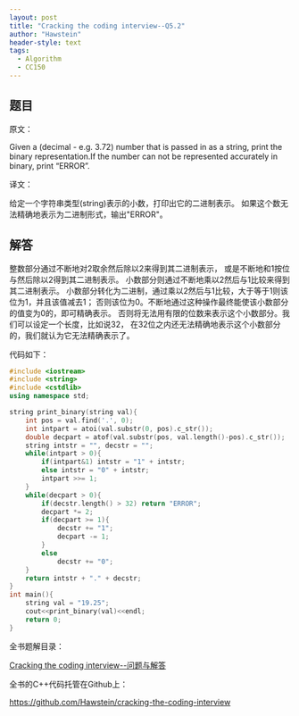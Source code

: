 ```yaml
---
layout: post
title: "Cracking the coding interview--Q5.2"
author: "Hawstein"
header-style: text
tags:
  - Algorithm
  - CC150
---
```


## 题目

原文：

Given a (decimal - e.g. 3.72) number that is passed in as a string, 
print the binary representation.If the number can not be represented 
accurately in binary, print “ERROR”.

译文：

给定一个字符串类型(string)表示的小数，打印出它的二进制表示。
如果这个数无法精确地表示为二进制形式，输出"ERROR"。

## 解答

整数部分通过不断地对2取余然后除以2来得到其二进制表示，
或是不断地和1按位与然后除以2得到其二进制表示。
小数部分则通过不断地乘以2然后与1比较来得到其二进制表示。
小数部分转化为二进制，通过乘以2然后与1比较，大于等于1则该位为1，并且该值减去1；
否则该位为0。不断地通过这种操作最终能使该小数部分的值变为0的，即可精确表示。
否则将无法用有限的位数来表示这个小数部分。我们可以设定一个长度，比如说32，
在32位之内还无法精确地表示这个小数部分的，我们就认为它无法精确表示了。

代码如下：

```cpp
#include <iostream>
#include <string>
#include <cstdlib>
using namespace std;

string print_binary(string val){
    int pos = val.find('.', 0);
    int intpart = atoi(val.substr(0, pos).c_str());
    double decpart = atof(val.substr(pos, val.length()-pos).c_str());
    string intstr = "", decstr = "";
    while(intpart > 0){
        if(intpart&1) intstr = "1" + intstr;
        else intstr = "0" + intstr;
        intpart >>= 1;
    }
    while(decpart > 0){
        if(decstr.length() > 32) return "ERROR";
        decpart *= 2;
        if(decpart >= 1){
            decstr += "1";
            decpart -= 1;
        }
        else
            decstr += "0";
    }
    return intstr + "." + decstr;
}
int main(){
    string val = "19.25";
    cout<<print_binary(val)<<endl;
    return 0;
}
```

全书题解目录：

[Cracking the coding interview--问题与解答](/2013/03/14/ctci-solutions-contents/)

全书的C++代码托管在Github上：

<https://github.com/Hawstein/cracking-the-coding-interview>
